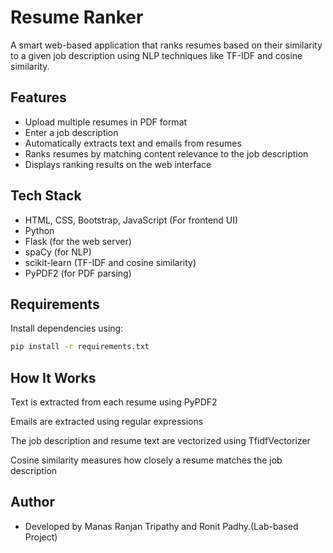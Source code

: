 # Resume Ranker

A smart web-based application that ranks resumes based on their similarity to a given job description using NLP techniques like TF-IDF and cosine similarity.

## Features

- Upload multiple resumes in PDF format  
- Enter a job description  
- Automatically extracts text and emails from resumes  
- Ranks resumes by matching content relevance to the job description  
- Displays ranking results on the web interface  

## Tech Stack

- HTML, CSS, Bootstrap, JavaScript (For frontend UI)
- Python
- Flask (for the web server)
- spaCy (for NLP)
- scikit-learn (TF-IDF and cosine similarity)
- PyPDF2 (for PDF parsing)

## Requirements

Install dependencies using:

```bash
pip install -r requirements.txt

```
## How It Works

Text is extracted from each resume using PyPDF2

Emails are extracted using regular expressions

The job description and resume text are vectorized using TfidfVectorizer

Cosine similarity measures how closely a resume matches the job description

## Author
- Developed by Manas Ranjan Tripathy and Ronit Padhy.(Lab-based Project)
